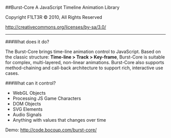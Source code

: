 ##Burst-Core 
A JavaScript Timeline Animation Library

Copyright F1LT3R © 2010, All Rights Reserved

http://creativecommons.org/licenses/by-sa/3.0/
* * *  

###What does it do?

The Burst-Core brings time-line animation control to JavaScript. Based on the classic structure: **Time-line > Track > Key-frame**, Burst-Core is suitable for complex, multi-layered, non-linear animations. Burst-Core also supports method-chaining and call-back architecture to support rich, interactive use cases.

###What can it control?

- WebGL Objects
- Processing JS Game Characters
- DOM Objects
- SVG Elements
- Audio Signals
- Anything with values that changes over time

Demo:  http://code.bocoup.com/burst-core/
